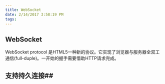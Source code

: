 ```yaml
---
title: WebSocket 
date: 2/14/2017 3:58:19 PM 
tags:
---
```

## WebSocket  ##
WebSocket protocol 是HTML5一种新的协议。它实现了浏览器与服务器全双工通信(full-duple)。一开始的握手需要借助HTTP请求完成。
## 支持持久连接##

